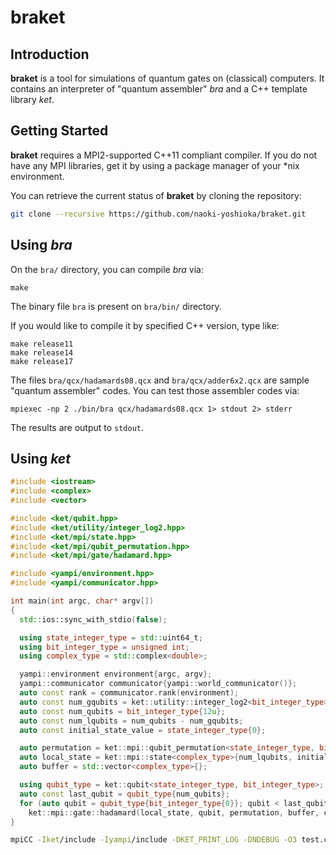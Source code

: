 # braket

## Introduction

**braket** is a tool for simulations of quantum gates on (classical) computers.
It contains an interpreter of "quantum assembler" *bra* and a C++ template library *ket*.

## Getting Started

**braket** requires a MPI2-supported C++11 compliant compiler.
If you do not have any MPI libraries, get it by using a package manager of your \*nix environment.

You can retrieve the current status of **braket** by cloning the repository:

```bash
git clone --recursive https://github.com/naoki-yoshioka/braket.git
```

## Using *bra*

On the `bra/` directory, you can compile *bra* via:

```
make
```

The binary file `bra` is present on `bra/bin/` directory.

If you would like to compile it by specified C++ version, type like:

```
make release11
make release14
make release17
```

The files `bra/qcx/hadamards08.qcx` and `bra/qcx/adder6x2.qcx` are sample "quantum assembler" codes.
You can test those assembler codes via:

```
mpiexec -np 2 ./bin/bra qcx/hadamards08.qcx 1> stdout 2> stderr
```

The results are output to `stdout`.

## Using *ket*

```cpp:test.cpp
#include <iostream>
#include <complex>
#include <vector>

#include <ket/qubit.hpp>
#include <ket/utility/integer_log2.hpp>
#include <ket/mpi/state.hpp>
#include <ket/mpi/qubit_permutation.hpp>
#include <ket/mpi/gate/hadamard.hpp>

#include <yampi/environment.hpp>
#include <yampi/communicator.hpp>

int main(int argc, char* argv[])
{
  std::ios::sync_with_stdio(false);

  using state_integer_type = std::uint64_t;
  using bit_integer_type = unsigned int;
  using complex_type = std::complex<double>;

  yampi::environment environment{argc, argv};
  yampi::communicator communicator{yampi::world_communicator()};
  auto const rank = communicator.rank(environment);
  auto const num_gqubits = ket::utility::integer_log2<bit_integer_type>(communicator.size(environment));
  auto const num_qubits = bit_integer_type{12u};
  auto const num_lqubits = num_qubits - num_gqubits;
  auto const initial_state_value = state_integer_type{0};

  auto permutation = ket::mpi::qubit_permutation<state_integer_type, bit_integer_type>{num_qubits};
  auto local_state = ket::mpi::state<complex_type>{num_lqubits, initial_state_value, permutation, communicator, environment};
  auto buffer = std::vector<complex_type>{};

  using qubit_type = ket::qubit<state_integer_type, bit_integer_type>;
  auto const last_qubit = qubit_type{num_qubits};
  for (auto qubit = qubit_type{bit_integer_type{0}}; qubit < last_qubit; ++qubit)
    ket::mpi::gate::hadamard(local_state, qubit, permutation, buffer, communicator, environment);
}
```

```bash
mpiCC -Iket/include -Iyampi/include -DKET_PRINT_LOG -DNDEBUG -O3 test.cpp
```

